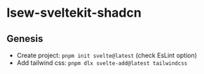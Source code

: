 # lsew-sveltekit-shadcn

## Genesis

- Create project: `pnpm init svelte@latest` (check EsLint option)
- Add tailwind css: `pnpm dlx svelte-add@latest tailwindcss`
